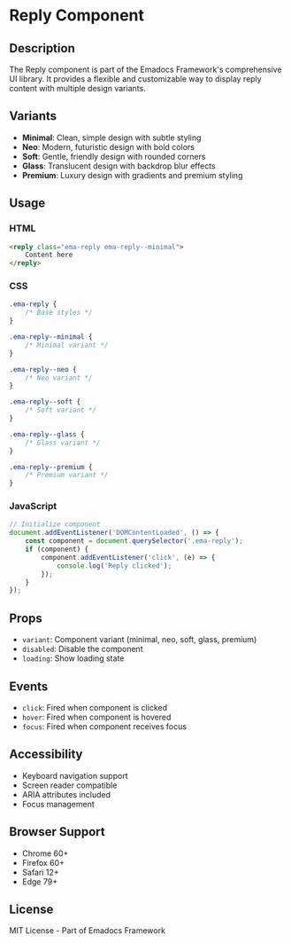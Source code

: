 # Reply Component

## Description
The Reply component is part of the Emadocs Framework's comprehensive UI library. It provides a flexible and customizable way to display reply content with multiple design variants.

## Variants
- **Minimal**: Clean, simple design with subtle styling
- **Neo**: Modern, futuristic design with bold colors
- **Soft**: Gentle, friendly design with rounded corners
- **Glass**: Translucent design with backdrop blur effects
- **Premium**: Luxury design with gradients and premium styling

## Usage

### HTML
```html
<reply class="ema-reply ema-reply--minimal">
    Content here
</reply>
```

### CSS
```css
.ema-reply {
    /* Base styles */
}

.ema-reply--minimal {
    /* Minimal variant */
}

.ema-reply--neo {
    /* Neo variant */
}

.ema-reply--soft {
    /* Soft variant */
}

.ema-reply--glass {
    /* Glass variant */
}

.ema-reply--premium {
    /* Premium variant */
}
```

### JavaScript
```javascript
// Initialize component
document.addEventListener('DOMContentLoaded', () => {
    const component = document.querySelector('.ema-reply');
    if (component) {
        component.addEventListener('click', (e) => {
            console.log('Reply clicked');
        });
    }
});
```

## Props
- `variant`: Component variant (minimal, neo, soft, glass, premium)
- `disabled`: Disable the component
- `loading`: Show loading state

## Events
- `click`: Fired when component is clicked
- `hover`: Fired when component is hovered
- `focus`: Fired when component receives focus

## Accessibility
- Keyboard navigation support
- Screen reader compatible
- ARIA attributes included
- Focus management

## Browser Support
- Chrome 60+
- Firefox 60+
- Safari 12+
- Edge 79+

## License
MIT License - Part of Emadocs Framework
